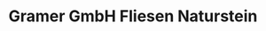 ---
title: "Gramer GmbH Fliesen Naturstein"
url: /leipzig/gramer-gmbh-fliesen-naturstein/
shop: Baumarkt
---
